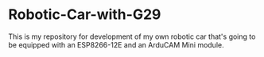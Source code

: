 # Robotic-Car-with-G29

This is my repository for development of my own robotic car that's going to be equipped with an ESP8266-12E and an ArduCAM Mini module. 
